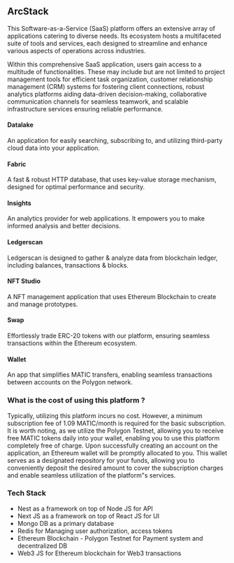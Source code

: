 ## ArcStack
This Software-as-a-Service (SaaS) platform offers an extensive array of applications catering to diverse needs. Its ecosystem hosts a multifaceted suite of tools and services, each designed to streamline and enhance various aspects of operations across industries.

Within this comprehensive SaaS application, users gain access to a multitude of functionalities. These may include but are not limited to project management tools for efficient task organization, customer relationship management (CRM) systems for fostering client connections, robust analytics platforms aiding data-driven decision-making, collaborative communication channels for seamless teamwork, and scalable infrastructure services ensuring reliable performance.

#### Datalake
An application for easily searching, subscribing to, and utilizing third-party cloud data into your application.

#### Fabric
A fast & robust HTTP database, that uses key-value storage mechanism, designed for optimal performance and security.

#### Insights
An analytics provider for web applications. It empowers you to make informed analysis and better decisions.

#### Ledgerscan
Ledgerscan is designed to gather & analyze data from blockchain ledger, including balances, transactions & blocks.

#### NFT Studio
A NFT management application that uses Ethereum Blockchain to create and manage prototypes.

#### Swap
Effortlessly trade ERC-20 tokens with our platform, ensuring seamless transactions within the Ethereum ecosystem.

#### Wallet
An app that simplifies MATIC transfers, enabling seamless transactions between accounts on the Polygon network.


### What is the cost of using this platform ?
Typically, utilizing this platform incurs no cost. However, a minimum subscription fee of 1.09 MATIC/month is required for the basic subscription. It is worth noting, as we utilize the Polygon Testnet, allowing you to receive free MATIC tokens daily into your wallet, enabling you to use this platform completely free of charge.
Upon successfully creating an account on the application, an Ethereum wallet will be promptly allocated to you. This wallet serves as a designated repository for your funds, allowing you to conveniently deposit the desired amount to cover the subscription charges and enable seamless utilization of the platform"s services.


### Tech Stack
* Nest as a framework on top of Node JS for API
* Next JS as a framework on top of React JS for UI
* Mongo DB as a primary database
* Redis for Managing user authorization, access tokens
* Ethereum Blockchain - Polygon Testnet for Payment system and decentralized DB
* Web3 JS for Ethereum blockchain for Web3 transactions